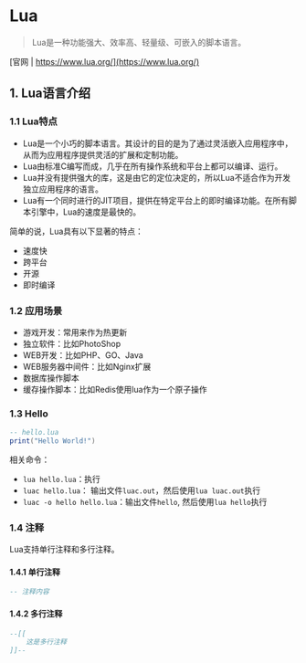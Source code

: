
# Lua
> Lua是一种功能强大、效率高、轻量级、可嵌入的脚本语言。

[官网 | https://www.lua.org/](https://www.lua.org/)

## 1. Lua语言介绍

### 1.1 Lua特点
+ Lua是一个小巧的脚本语言。其设计的目的是为了通过灵活嵌入应用程序中，从而为应用程序提供灵活的扩展和定制功能。
+ Lua由标准C编写而成，几乎在所有操作系统和平台上都可以编译、运行。
+ Lua并没有提供强大的库，这是由它的定位决定的，所以Lua不适合作为开发独立应用程序的语言。
+ Lua有一个同时进行的JIT项目，提供在特定平台上的即时编译功能。在所有脚本引擎中，Lua的速度是最快的。

简单的说，Lua具有以下显著的特点：
+ 速度快
+ 跨平台
+ 开源
+ 即时编译

### 1.2 应用场景
+ 游戏开发：常用来作为热更新
+ 独立软件：比如PhotoShop
+ WEB开发：比如PHP、GO、Java
+ WEB服务器中间件：比如Nginx扩展
+ 数据库操作脚本
+ 缓存操作脚本：比如Redis使用lua作为一个原子操作

### 1.3 Hello

```lua
-- hello.lua
print("Hello World!")
```

相关命令：
+ `lua hello.lua`：执行
+ `luac hello.lua`： 输出文件`luac.out`，然后使用`lua luac.out`执行
+ `luac -o hello hello.lua`：输出文件`hello`, 然后使用`lua hello`执行

### 1.4 注释

Lua支持单行注释和多行注释。

#### 1.4.1 单行注释

```lua
-- 注释内容

```

#### 1.4.2 多行注释

```lua
--[[
    这是多行注释
]]--

```